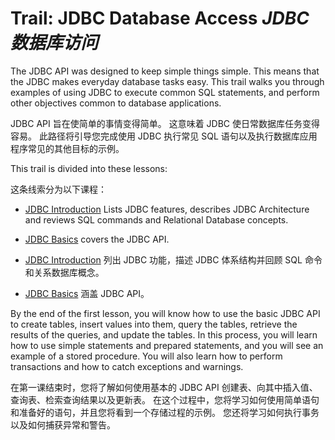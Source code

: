 # Trail: JDBC Database Access _JDBC 数据库访问_


The JDBC API was designed to keep simple things simple. 
This means that the JDBC makes everyday database tasks easy. 
This trail walks you through examples of using JDBC to execute common SQL statements, and perform other objectives common to database applications.


JDBC API 旨在使简单的事情变得简单。
这意味着 JDBC 使日常数据库任务变得容易。
此路径将引导您完成使用 JDBC 执行常见 SQL 语句以及执行数据库应用程序常见的其他目标的示例。


This trail is divided into these lessons:


这条线索分为以下课程：


* [JDBC Introduction](https://docs.oracle.com/javase/tutorial/jdbc/overview/index.html) Lists JDBC features, describes JDBC Architecture and reviews SQL commands and Relational Database concepts.

* [JDBC Basics](https://docs.oracle.com/javase/tutorial/jdbc/basics/index.html) covers the JDBC API.


* [JDBC Introduction](JDBC%20Introduction.md) 列出 JDBC 功能，描述 JDBC 体系结构并回顾 SQL 命令和关系数据库概念。

* [JDBC Basics](JDBC%20Basics.md) 涵盖 JDBC API。


By the end of the first lesson, you will know how to use the basic JDBC API to create tables, insert values into them, query the tables, retrieve the results of the queries, and update the tables. 
In this process, you will learn how to use simple statements and prepared statements, and you will see an example of a stored procedure. 
You will also learn how to perform transactions and how to catch exceptions and warnings.


在第一课结束时，您将了解如何使用基本的 JDBC API 创建表、向其中插入值、查询表、检索查询结果以及更新表。
在这个过程中，您将学习如何使用简单语句和准备好的语句，并且您将看到一个存储过程的示例。
您还将学习如何执行事务以及如何捕获异常和警告。

